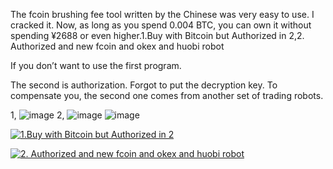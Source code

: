 
  
  The fcoin brushing fee tool written by the Chinese was very easy to use. I cracked it. Now, as long as you spend 0.004 BTC, you can own it without spending  ¥2688 or even higher.1.Buy with Bitcoin  but Authorized in 2,2. Authorized and new fcoin and okex and huobi robot
  
  If you don’t want to use the first program.
  
  The second is authorization. Forgot to put the decryption key. To compensate you, the second one comes from another set of trading robots.

1,
![image]( https://github.com/luxianyou/fcoin/blob/master/effect.png)
2,
![image]( https://github.com/luxianyou/fcoin/blob/master/(8L%5BA)V1OHRP(3W%25GP)5H4E.png)
![image]( https://github.com/luxianyou/fcoin/blob/master/use.png)
  
  <a href="http://satoshibox.com/47ko3y6ieh7jszncv7mzftk2" class="satoshibox-link"><img src="https://satoshibox.com/img/button-bitcoin.svg" alt="1.Buy with Bitcoin  but Authorized in 2"></a>
  
  <a href="http://satoshibox.com/pd345sx767t3wbpjns5o4zj5" class="satoshibox-link"><img src="https://satoshibox.com/img/button-bitcoin.svg" alt="2. Authorized and new fcoin and okex and huobi robot"></a>
